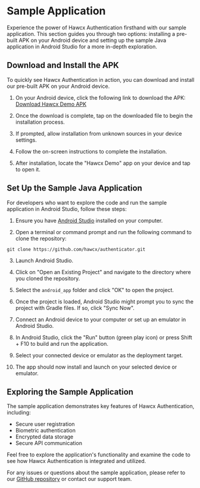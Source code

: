 <!-- Google tag (gtag.js) -->
<script async src="https://www.googletagmanager.com/gtag/js?id=G-B89K3ZN1LX"></script>
<script>
  window.dataLayer = window.dataLayer || [];
  function gtag(){dataLayer.push(arguments);}
  gtag('js', new Date());

  gtag('config', 'G-B89K3ZN1LX');
</script>


# Sample Application

Experience the power of Hawcx Authentication firsthand with our sample application. This section guides you through two options: installing a pre-built APK on your Android device and setting up the sample Java application in Android Studio for a more in-depth exploration.

## Download and Install the APK

To quickly see Hawcx Authentication in action, you can download and install our pre-built APK on your Android device.

1. On your Android device, click the following link to download the APK:
   [Download Hawcx Demo APK](https://github.com/hawcx/authenticator/releases/latest/download/hawcx.apk)

2. Once the download is complete, tap on the downloaded file to begin the installation process.

3. If prompted, allow installation from unknown sources in your device settings.

4. Follow the on-screen instructions to complete the installation.

5. After installation, locate the "Hawcx Demo" app on your device and tap to open it.

## Set Up the Sample Java Application

For developers who want to explore the code and run the sample application in Android Studio, follow these steps:

1. Ensure you have [Android Studio](https://developer.android.com/studio) installed on your computer.

2. Open a terminal or command prompt and run the following command to clone the repository: 

``` 
git clone https://github.com/hawcx/authenticator.git
```
3. Launch Android Studio.

4. Click on "Open an Existing Project" and navigate to the directory where you cloned the repository.

5. Select the `android_app` folder and click "OK" to open the project.

6. Once the project is loaded, Android Studio might prompt you to sync the project with Gradle files. If so, click "Sync Now".

7. Connect an Android device to your computer or set up an emulator in Android Studio.

8. In Android Studio, click the "Run" button (green play icon) or press Shift + F10 to build and run the application.

9. Select your connected device or emulator as the deployment target.

10. The app should now install and launch on your selected device or emulator.

## Exploring the Sample Application

The sample application demonstrates key features of Hawcx Authentication, including:

- Secure user registration
- Biometric authentication
- Encrypted data storage
- Secure API communication

Feel free to explore the application's functionality and examine the code to see how Hawcx Authentication is integrated and utilized.

For any issues or questions about the sample application, please refer to our [GitHub repository](https://github.com/hawcx/authenticator) or contact our support team.